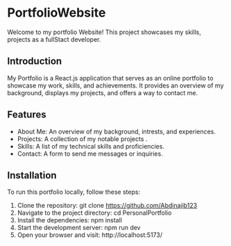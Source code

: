 # PortfolioWebsite
Welcome to my portfolio Website! This project showcases my skills, projects as a fullStact developer.

## Introduction
My Portfolio is a React.js application that serves as an online portfolio to showcase my work, skills, and achievements. 
It provides an overview of my background, displays my projects, and offers a way to contact me.

## Features
- About Me: An overview of my background, intrests, and experiences.
- Projects: A collection of my notable projects .
- Skills: A list of my technical skills and proficiencies.
- Contact: A form to send me messages or inquiries.

## Installation
To run this portfolio locally, follow these steps:
1. Clone the repository: git clone https://github.com/Abdinajib123
2. Navigate to the project directory: cd PersonalPortfolio
3. Install the dependencies: npm install
4. Start the development server: npm run dev
5. Open your browser and visit: http://localhost:5173/



